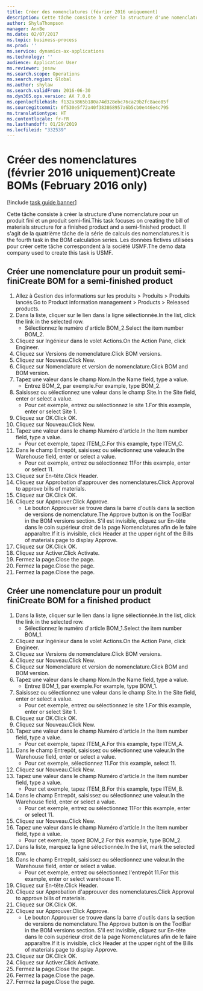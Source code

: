 ```yaml
---
title: Créer des nomenclatures (février 2016 uniquement)
description: Cette tâche consiste à créer la structure d'une nomenclature pour un produit fini et un produit semi-fini.
author: ShylaThompson
manager: AnnBe
ms.date: 02/07/2017
ms.topic: business-process
ms.prod: ''
ms.service: dynamics-ax-applications
ms.technology: ''
audience: Application User
ms.reviewer: josaw
ms.search.scope: Operations
ms.search.region: Global
ms.author: shylaw
ms.search.validFrom: 2016-06-30
ms.dyn365.ops.version: AX 7.0.0
ms.openlocfilehash: f132a3865b180a74d328ebc76ca29b2fc8aee85f
ms.sourcegitcommit: 0f530e5f72a40f383868957a6b5cb0e446e4c795
ms.translationtype: HT
ms.contentlocale: fr-FR
ms.lasthandoff: 01/29/2019
ms.locfileid: "332539"
---
```

# <a name="create-boms-february-2016-only"></a><span data-ttu-id="03368-103">Créer des nomenclatures (février 2016 uniquement)</span><span class="sxs-lookup"><span data-stu-id="03368-103">Create BOMs (February 2016 only)</span></span>

[!include [task guide banner](../../includes/task-guide-banner.md)]

<span data-ttu-id="03368-104">Cette tâche consiste à créer la structure d'une nomenclature pour un produit fini et un produit semi-fini.</span><span class="sxs-lookup"><span data-stu-id="03368-104">This task focuses on creating the bill of materials structure for a finished product and a semi-finished product.</span></span> <span data-ttu-id="03368-105">Il s'agit de la quatrième tâche de la série de calculs des nomenclatures.</span><span class="sxs-lookup"><span data-stu-id="03368-105">It is the fourth task in the BOM calculation series.</span></span> <span data-ttu-id="03368-106">Les données fictives utilisées pour créer cette tâche correspondent à la société USMF.</span><span class="sxs-lookup"><span data-stu-id="03368-106">The demo data company used to create this task is USMF.</span></span>


## <a name="create-bom-for-a-semi-finished-product"></a><span data-ttu-id="03368-107">Créer une nomenclature pour un produit semi-fini</span><span class="sxs-lookup"><span data-stu-id="03368-107">Create BOM for a semi-finished product</span></span>
1. <span data-ttu-id="03368-108">Allez à Gestion des informations sur les produits > Produits > Produits lancés.</span><span class="sxs-lookup"><span data-stu-id="03368-108">Go to Product information management > Products > Released products.</span></span>
2. <span data-ttu-id="03368-109">Dans la liste, cliquer sur le lien dans la ligne sélectionnée.</span><span class="sxs-lookup"><span data-stu-id="03368-109">In the list, click the link in the selected row.</span></span>
    * <span data-ttu-id="03368-110">Sélectionnez le numéro d'article BOM_2.</span><span class="sxs-lookup"><span data-stu-id="03368-110">Select the item number BOM_2.</span></span>  
3. <span data-ttu-id="03368-111">Cliquez sur Ingénieur dans le volet Actions.</span><span class="sxs-lookup"><span data-stu-id="03368-111">On the Action Pane, click Engineer.</span></span>
4. <span data-ttu-id="03368-112">Cliquez sur Versions de nomenclature.</span><span class="sxs-lookup"><span data-stu-id="03368-112">Click BOM versions.</span></span>
5. <span data-ttu-id="03368-113">Cliquez sur Nouveau.</span><span class="sxs-lookup"><span data-stu-id="03368-113">Click New.</span></span>
6. <span data-ttu-id="03368-114">Cliquez sur Nomenclature et version de nomenclature.</span><span class="sxs-lookup"><span data-stu-id="03368-114">Click BOM and BOM version.</span></span>
7. <span data-ttu-id="03368-115">Tapez une valeur dans le champ Nom.</span><span class="sxs-lookup"><span data-stu-id="03368-115">In the Name field, type a value.</span></span>
    * <span data-ttu-id="03368-116">Entrez BOM_2, par exemple.</span><span class="sxs-lookup"><span data-stu-id="03368-116">For example, type BOM_2.</span></span>  
8. <span data-ttu-id="03368-117">Saisissez ou sélectionnez une valeur dans le champ Site.</span><span class="sxs-lookup"><span data-stu-id="03368-117">In the Site field, enter or select a value.</span></span>
    * <span data-ttu-id="03368-118">Pour cet exemple, entrez ou sélectionnez le site 1.</span><span class="sxs-lookup"><span data-stu-id="03368-118">For this example, enter or select Site 1.</span></span>  
9. <span data-ttu-id="03368-119">Cliquez sur OK.</span><span class="sxs-lookup"><span data-stu-id="03368-119">Click OK.</span></span>
10. <span data-ttu-id="03368-120">Cliquez sur Nouveau.</span><span class="sxs-lookup"><span data-stu-id="03368-120">Click New.</span></span>
11. <span data-ttu-id="03368-121">Tapez une valeur dans le champ Numéro d'article.</span><span class="sxs-lookup"><span data-stu-id="03368-121">In the Item number field, type a value.</span></span>
    * <span data-ttu-id="03368-122">Pour cet exemple, tapez ITEM_C.</span><span class="sxs-lookup"><span data-stu-id="03368-122">For this example, type ITEM_C.</span></span>  
12. <span data-ttu-id="03368-123">Dans le champ Entrepôt, saisissez ou sélectionnez une valeur.</span><span class="sxs-lookup"><span data-stu-id="03368-123">In the Warehouse field, enter or select a value.</span></span>
    * <span data-ttu-id="03368-124">Pour cet exemple, entrez ou sélectionnez 11</span><span class="sxs-lookup"><span data-stu-id="03368-124">For this example, enter or select 11.</span></span>  
13. <span data-ttu-id="03368-125">Cliquez sur En-tête.</span><span class="sxs-lookup"><span data-stu-id="03368-125">Click Header.</span></span>
14. <span data-ttu-id="03368-126">Cliquez sur Approbation d'approuver des nomenclatures.</span><span class="sxs-lookup"><span data-stu-id="03368-126">Click Approval to approve bills of materials.</span></span>
15. <span data-ttu-id="03368-127">Cliquez sur OK.</span><span class="sxs-lookup"><span data-stu-id="03368-127">Click OK.</span></span>
16. <span data-ttu-id="03368-128">Cliquez sur Approuver.</span><span class="sxs-lookup"><span data-stu-id="03368-128">Click Approve.</span></span>
    * <span data-ttu-id="03368-129">Le bouton Approuver se trouve dans la barre d'outils dans la section de versions de nomenclature.</span><span class="sxs-lookup"><span data-stu-id="03368-129">The Approve button is on the ToolBar in the  BOM versions section.</span></span> <span data-ttu-id="03368-130">S'il est invisible, cliquez sur En-tête dans le coin supérieur droit de la page Nomenclatures afin de le faire apparaître.</span><span class="sxs-lookup"><span data-stu-id="03368-130">If it is invisible, click Header at the upper right of the Bills of materials page to display Approve.</span></span>  
17. <span data-ttu-id="03368-131">Cliquez sur OK.</span><span class="sxs-lookup"><span data-stu-id="03368-131">Click OK.</span></span>
18. <span data-ttu-id="03368-132">Cliquez sur Activer.</span><span class="sxs-lookup"><span data-stu-id="03368-132">Click Activate.</span></span>
19. <span data-ttu-id="03368-133">Fermez la page.</span><span class="sxs-lookup"><span data-stu-id="03368-133">Close the page.</span></span>
20. <span data-ttu-id="03368-134">Fermez la page.</span><span class="sxs-lookup"><span data-stu-id="03368-134">Close the page.</span></span>
21. <span data-ttu-id="03368-135">Fermez la page.</span><span class="sxs-lookup"><span data-stu-id="03368-135">Close the page.</span></span>

## <a name="create-bom-for-a-finished-product"></a><span data-ttu-id="03368-136">Créer une nomenclature pour un produit fini</span><span class="sxs-lookup"><span data-stu-id="03368-136">Create BOM for a finished product</span></span>
1. <span data-ttu-id="03368-137">Dans la liste, cliquer sur le lien dans la ligne sélectionnée.</span><span class="sxs-lookup"><span data-stu-id="03368-137">In the list, click the link in the selected row.</span></span>
    * <span data-ttu-id="03368-138">Sélectionnez le numéro d'article BOM_1.</span><span class="sxs-lookup"><span data-stu-id="03368-138">Select the item number BOM_1.</span></span>  
2. <span data-ttu-id="03368-139">Cliquez sur Ingénieur dans le volet Actions.</span><span class="sxs-lookup"><span data-stu-id="03368-139">On the Action Pane, click Engineer.</span></span>
3. <span data-ttu-id="03368-140">Cliquez sur Versions de nomenclature.</span><span class="sxs-lookup"><span data-stu-id="03368-140">Click BOM versions.</span></span>
4. <span data-ttu-id="03368-141">Cliquez sur Nouveau.</span><span class="sxs-lookup"><span data-stu-id="03368-141">Click New.</span></span>
5. <span data-ttu-id="03368-142">Cliquez sur Nomenclature et version de nomenclature.</span><span class="sxs-lookup"><span data-stu-id="03368-142">Click BOM and BOM version.</span></span>
6. <span data-ttu-id="03368-143">Tapez une valeur dans le champ Nom.</span><span class="sxs-lookup"><span data-stu-id="03368-143">In the Name field, type a value.</span></span>
    * <span data-ttu-id="03368-144">Entrez BOM_1, par exemple.</span><span class="sxs-lookup"><span data-stu-id="03368-144">For example, type BOM_1.</span></span>  
7. <span data-ttu-id="03368-145">Saisissez ou sélectionnez une valeur dans le champ Site.</span><span class="sxs-lookup"><span data-stu-id="03368-145">In the Site field, enter or select a value.</span></span>
    * <span data-ttu-id="03368-146">Pour cet exemple, entrez ou sélectionnez le site 1.</span><span class="sxs-lookup"><span data-stu-id="03368-146">For this example, enter or select Site 1.</span></span>  
8. <span data-ttu-id="03368-147">Cliquez sur OK.</span><span class="sxs-lookup"><span data-stu-id="03368-147">Click OK.</span></span>
9. <span data-ttu-id="03368-148">Cliquez sur Nouveau.</span><span class="sxs-lookup"><span data-stu-id="03368-148">Click New.</span></span>
10. <span data-ttu-id="03368-149">Tapez une valeur dans le champ Numéro d'article.</span><span class="sxs-lookup"><span data-stu-id="03368-149">In the Item number field, type a value.</span></span>
    * <span data-ttu-id="03368-150">Pour cet exemple, tapez ITEM_A.</span><span class="sxs-lookup"><span data-stu-id="03368-150">For this example, type ITEM_A.</span></span>  
11. <span data-ttu-id="03368-151">Dans le champ Entrepôt, saisissez ou sélectionnez une valeur.</span><span class="sxs-lookup"><span data-stu-id="03368-151">In the Warehouse field, enter or select a value.</span></span>
    * <span data-ttu-id="03368-152">Pour cet exemple, sélectionnez 11.</span><span class="sxs-lookup"><span data-stu-id="03368-152">For this example, select 11.</span></span>  
12. <span data-ttu-id="03368-153">Cliquez sur Nouveau.</span><span class="sxs-lookup"><span data-stu-id="03368-153">Click New.</span></span>
13. <span data-ttu-id="03368-154">Tapez une valeur dans le champ Numéro d'article.</span><span class="sxs-lookup"><span data-stu-id="03368-154">In the Item number field, type a value.</span></span>
    * <span data-ttu-id="03368-155">Pour cet exemple, tapez ITEM_B.</span><span class="sxs-lookup"><span data-stu-id="03368-155">For this example, type ITEM_B.</span></span>  
14. <span data-ttu-id="03368-156">Dans le champ Entrepôt, saisissez ou sélectionnez une valeur.</span><span class="sxs-lookup"><span data-stu-id="03368-156">In the Warehouse field, enter or select a value.</span></span>
    * <span data-ttu-id="03368-157">Pour cet exemple, entrez ou sélectionnez 11</span><span class="sxs-lookup"><span data-stu-id="03368-157">For this example, enter or select 11.</span></span>  
15. <span data-ttu-id="03368-158">Cliquez sur Nouveau.</span><span class="sxs-lookup"><span data-stu-id="03368-158">Click New.</span></span>
16. <span data-ttu-id="03368-159">Tapez une valeur dans le champ Numéro d'article.</span><span class="sxs-lookup"><span data-stu-id="03368-159">In the Item number field, type a value.</span></span>
    * <span data-ttu-id="03368-160">Pour cet exemple, tapez BOM_2.</span><span class="sxs-lookup"><span data-stu-id="03368-160">For this example, type BOM_2.</span></span>  
17. <span data-ttu-id="03368-161">Dans la liste, marquez la ligne sélectionnée.</span><span class="sxs-lookup"><span data-stu-id="03368-161">In the list, mark the selected row.</span></span>
18. <span data-ttu-id="03368-162">Dans le champ Entrepôt, saisissez ou sélectionnez une valeur.</span><span class="sxs-lookup"><span data-stu-id="03368-162">In the Warehouse field, enter or select a value.</span></span>
    * <span data-ttu-id="03368-163">Pour cet exemple, entrez ou sélectionnez l'entrepôt 11.</span><span class="sxs-lookup"><span data-stu-id="03368-163">For this example, enter or select warehouse 11.</span></span>  
19. <span data-ttu-id="03368-164">Cliquez sur En-tête.</span><span class="sxs-lookup"><span data-stu-id="03368-164">Click Header.</span></span>
20. <span data-ttu-id="03368-165">Cliquez sur Approbation d'approuver des nomenclatures.</span><span class="sxs-lookup"><span data-stu-id="03368-165">Click Approval to approve bills of materials.</span></span>
21. <span data-ttu-id="03368-166">Cliquez sur OK.</span><span class="sxs-lookup"><span data-stu-id="03368-166">Click OK.</span></span>
22. <span data-ttu-id="03368-167">Cliquez sur Approuver.</span><span class="sxs-lookup"><span data-stu-id="03368-167">Click Approve.</span></span>
    * <span data-ttu-id="03368-168">Le bouton Approuver se trouve dans la barre d'outils dans la section de versions de nomenclature.</span><span class="sxs-lookup"><span data-stu-id="03368-168">The Approve button is on the ToolBar in the  BOM versions section.</span></span> <span data-ttu-id="03368-169">S'il est invisible, cliquez sur En-tête dans le coin supérieur droit de la page Nomenclatures afin de le faire apparaître.</span><span class="sxs-lookup"><span data-stu-id="03368-169">If it is invisible, click Header at the upper right of the Bills of materials page to display Approve.</span></span>  
23. <span data-ttu-id="03368-170">Cliquez sur OK.</span><span class="sxs-lookup"><span data-stu-id="03368-170">Click OK.</span></span>
24. <span data-ttu-id="03368-171">Cliquez sur Activer.</span><span class="sxs-lookup"><span data-stu-id="03368-171">Click Activate.</span></span>
25. <span data-ttu-id="03368-172">Fermez la page.</span><span class="sxs-lookup"><span data-stu-id="03368-172">Close the page.</span></span>
26. <span data-ttu-id="03368-173">Fermez la page.</span><span class="sxs-lookup"><span data-stu-id="03368-173">Close the page.</span></span>
27. <span data-ttu-id="03368-174">Fermez la page.</span><span class="sxs-lookup"><span data-stu-id="03368-174">Close the page.</span></span>

